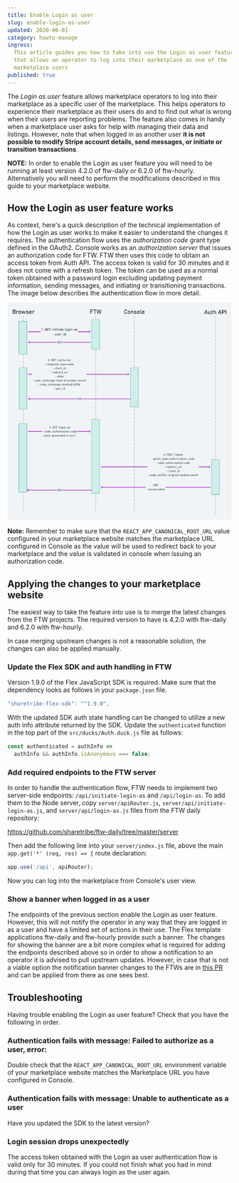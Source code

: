 ```yaml
---
title: Enable Login as user
slug: enable-login-as-user
updated: 2020-06-01
category: howto-manage
ingress:
  This article guides you how to take into use the Login as user feature
  that allows an operator to log into their marketplace as one of the
  marketplace users
published: true
---
```


The _Login as user_ feature allows marketplace operators to log into
their marketplace as a specific user of the marketplace. This helps
operators to experience their marketplace as their users do and to find
out what is wrong when their users are reporting problems. The feature
also comes in handy when a marketplace user asks for help with managing
their data and listings. However, note that when logged in as another
user **it is not possible to modify Stripe account details, send
messages, or initiate or transition transactions**.

**NOTE:** In order to enable the Login as user feature you will need to
be running at least version 4.2.0 of ftw-daily or 6.2.0 of ftw-hourly.
Alternatively you will need to perform the modifications described in
this guide to your marketplace website.

## How the Login as user feature works

As context, here's a quick description of the technical implementation
of how the Login as user works to make it easier to understand the
changes it requires. The authentication flow uses the _authorization
code_ grant type defined in the OAuth2. Console works as an
_authorization server_ that issues an authorization code for FTW. FTW
then uses this code to obtain an access token from Auth API. The access
token is valid for 30 minutes and it does not come with a refresh token.
The token can be used as a normal token obtained with a password login
excluding updating payment information, sending messages, and initiating
or transitioning transactions. The image below describes the
authentication flow in more detail.

![Authentication flow](authentication-flow.png)

**Note:** Remember to make sure that the `REACT_APP_CANONICAL_ROOT_URL`
value configured in your marketplace website matches the marketplace URL
configured in Console as the value will be used to redirect back to your
marketplace and the value is validated in console when issuing an
authorization code.

## Applying the changes to your marketplace website

The easiest way to take the feature into use is to merge the latest
changes from the FTW projects. The required version to have is 4.2.0
with ftw-daily and 6.2.0 with ftw-hourly.

In case merging upstream changes is not a reasonable solution, the
changes can also be applied manually.

### Update the Flex SDK and auth handling in FTW

Version 1.9.0 of the Flex JavaScript SDK is required. Make sure that the
dependency looks as follows in your `package.json` file.

```javascript
"sharetribe-flex-sdk": "^1.9.0",
```

With the updated SDK auth state handling can be changed to utilize a new
auth info attribute returned by the SDK. Update the `authenticated`
function in the top part of the `src/ducks/Auth.duck.js` file as
follows:

```javascript
const authenticated = authInfo =>
  authInfo && authInfo.isAnonymous === false;
```

### Add required endpoints to the FTW server

In order to handle the authentication flow, FTW needs to implement two
server-side endpoints: `/api/initiate-login-as` and `/api/login-as`. To
add them to the Node server, copy `server/apiRouter.js`,
`server/api/initiate-login-as.js`, and `server/api/login-as.js` files
from the FTW daily repository:

https://github.com/sharetribe/ftw-daily/tree/master/server

Then add the following line into your `server/index.js` file, above the
main `app.get('*' (req, res) => {` route declaration:

```javascript
app.use('/api', apiRouter);
```

Now you can log into the marketplace from Console's user view.

### Show a banner when logged in as a user

The endpoints of the previous section enable the Login as user feature.
However, this will not notify the operator in any way that they are
logged in as a user and have a limited set of actions in their use. The
Flex template applications ftw-daily and ftw-hourly provide such a
banner. The changes for showing the banner are a bit more complex what
is required for adding the endpoints described above so in order to show
a notification to an operator it is advised to pull upstream updates.
However, in case that is not a viable option the notification banner
changes to the FTWs are in
[this PR](https://github.com/sharetribe/ftw-daily/pull/1259) and can be
applied from there as one sees best.

## Troubleshooting

Having trouble enabling the Login as user feature? Check that you have
the following in order.

### Authentication fails with message: Failed to authorize as a user, error: <error message>

Double check that the `REACT_APP_CANONICAL_ROOT_URL` environment
variable of your marketplace website matches the Marketplace URL you
have configured in Console.

### Authentication fails with message: Unable to authenticate as a user

Have you updated the SDK to the latest version?

### Login session drops unexpectedly

The access token obtained with the Login as user authentication flow is
valid only for 30 minutes. If you could not finish what you had in mind
during that time you can always login as the user again.
